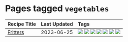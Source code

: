 # Pages tagged `vegetables`

|Recipe Title|Last Updated|Tags
|:---|:---|:---|
|[Fritters](../recipes/fritters.md)|2023-06-25|[![](https://img.shields.io/badge/tag-chicken-f6b493)](../tags/chicken.md) [![](https://img.shields.io/badge/tag-family-1d5152)](../tags/family.md) [![](https://img.shields.io/badge/tag-fried-af803c)](../tags/fried.md) [![](https://img.shields.io/badge/tag-ham-b7439e)](../tags/ham.md) [![](https://img.shields.io/badge/tag-lamp-c6d429)](../tags/lamp.md) [![](https://img.shields.io/badge/tag-leftovers-062ab)](../tags/leftovers.md) [![](https://img.shields.io/badge/tag-vegetables-517a72)](../tags/vegetables.md)|